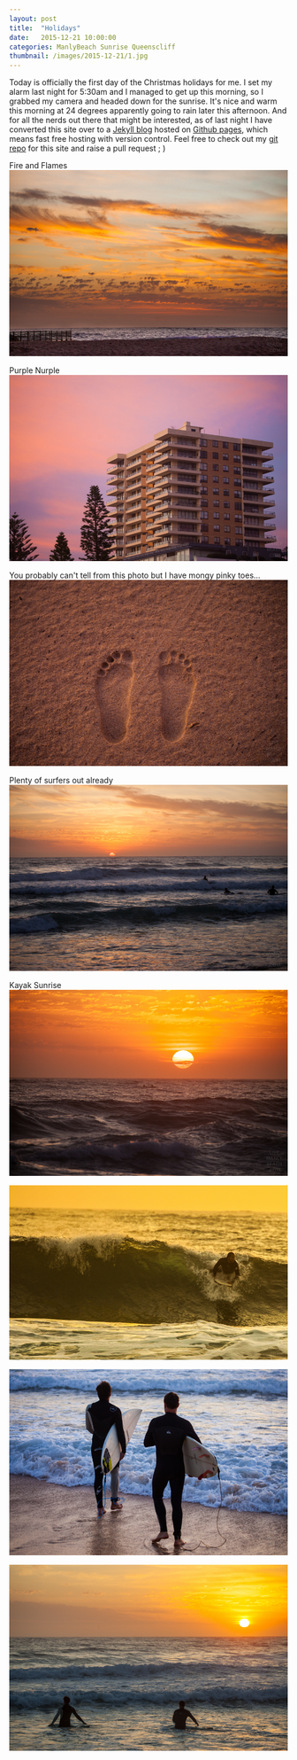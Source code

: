 ```yaml
---
layout: post
title:  "Holidays"
date:   2015-12-21 10:00:00
categories: ManlyBeach Sunrise Queenscliff
thumbnail: /images/2015-12-21/1.jpg
---
```


Today is officially the first day of the Christmas holidays for me. I set my alarm last night for 5:30am and I managed to get up this morning, so I grabbed my camera and headed down for the sunrise. It's nice and warm this morning at 24 degrees  apparently going to rain later this afternoon.
And for all the nerds out there that might be interested, as of last night I have converted this site over to a [Jekyll blog](https://jekyllrb.com/) hosted on [Github pages](https://pages.github.com/), which means fast free hosting with version control.
Feel free to check out my [git repo](https://github.com/livemanlybeach) for this site and raise a pull request ; )

Fire and Flames
![](/images/2015-12-21/1.jpg)

<!--more-->

Purple Nurple
![](/images/2015-12-21/2.jpg)

You probably can't tell from this photo but I have mongy pinky toes...
![](/images/2015-12-21/3.jpg)

Plenty of surfers out already
![](/images/2015-12-21/4.jpg)

Kayak Sunrise 
![](/images/2015-12-21/5.jpg)

![](/images/2015-12-21/6.jpg)

![](/images/2015-12-21/7.jpg)

![](/images/2015-12-21/8.jpg)

